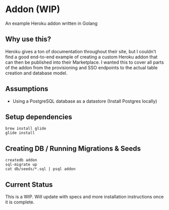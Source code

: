 # Addon (WIP)

An example Heroku addon written in Golang

## Why use this?

Heroku gives a ton of documentation throughout their site, but I couldn't find a good end-to-end example of creating a custom Heroku addon that can then be published into their Marketplace. I wanted this to cover all parts of the addon from the provisioning and SSO endpoints to the actual table creation and database model.

## Assumptions

  - Using a PostgreSQL database as a datastore (Install Postgres locally)

## Setup dependencies

    brew install glide
    glide install

## Creating DB / Running Migrations & Seeds

    createdb addon
    sql-migrate up
    cat db/seeds/*.sql | psql addon

## Current Status

This is a WIP. Will update with specs and more installation instructions once it is complete.

